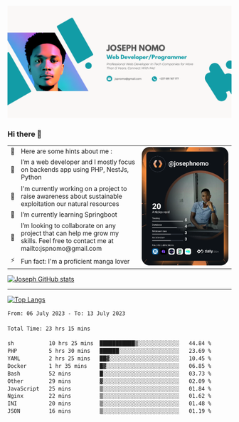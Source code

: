 ![Banner of my profile!](/Joseph_NOMO_NEW.png "Banner")

### Hi there 👋

<!--- | --  | 👋  | Here are some hints about me :                                                                                                 | <td rowspan=6><img src="/devcard.svg" width="400" alt="Joseph NOMO's Dev Card"/></td> |
| --- | --- | ------------------------------------------------------------------------------------------------------------------------------ | ------------------------------------------------------------------------------------- |
| --  | 🔭  | I’m a web developer and I mostly focus on backends app using PHP, NestJs, Python                                               |
| --  | 🦁  | I'm currently working on a project to raise awareness about sustainable exploitation our natural resources                     |
| --  | 🌱  | I’m currently learning Springboot                                                                                              |
| --  | 👯  | I’m looking to collaborate on any project that can help me grow my skills. Feel free to contact me at mailto:jspnomo@gmail.com |
| --  | ⚡  | Fun fact: I'm a proficient manga lover                                                                                         |
--->

<table>
    <tr>
        <td width="1%">👋</td>
        <td width="55%">Here are some hints about me :</td>
        <td rowspan=6 width="44%"><img src="/devcard.svg" width="400" alt="Joseph NOMO's Dev Card"/></td>
    </tr>
    <tr>
        <td>🔭</td>
        <td>I’m a web developer and I mostly focus on backends app using PHP, NestJs, Python</td>
    </tr>
    <tr>
        <td>🦁</td>
        <td>I'm currently working on a project to raise awareness about sustainable exploitation our natural resources</td>
    </tr>
    <tr>
        <td>🌱</td>
        <td>I’m currently learning Springboot</td>
    </tr>
    <tr>
        <td>👯</td>
        <td>I’m looking to collaborate on any project that can help me grow my skills. Feel free to contact me at mailto:jspnomo@gmail.com</td>
    </tr>
    <tr>
        <td>⚡</td>
        <td>Fun fact: I'm a proficient manga lover</td>
    </tr>

</table>

[![Joseph GitHub stats](https://github-readme-stats-seven-sigma-53.vercel.app/api?username=Jspascal)](https://github.com/Jspascal/github-readme-stats)

---

[![Top Langs](https://github-readme-stats-seven-sigma-53.vercel.app/api/top-langs/?username=Jspascal&layout=compact)](https://github.com/Jspascal/github-readme-stats)

<!--START_SECTION:waka-->

```txt
From: 06 July 2023 - To: 13 July 2023

Total Time: 23 hrs 15 mins

sh           10 hrs 25 mins  ███████████▒░░░░░░░░░░░░░   44.84 %
PHP          5 hrs 30 mins   ██████░░░░░░░░░░░░░░░░░░░   23.69 %
YAML         2 hrs 25 mins   ██▓░░░░░░░░░░░░░░░░░░░░░░   10.45 %
Docker       1 hr 35 mins    █▓░░░░░░░░░░░░░░░░░░░░░░░   06.85 %
Bash         52 mins         █░░░░░░░░░░░░░░░░░░░░░░░░   03.73 %
Other        29 mins         ▓░░░░░░░░░░░░░░░░░░░░░░░░   02.09 %
JavaScript   25 mins         ▒░░░░░░░░░░░░░░░░░░░░░░░░   01.84 %
Nginx        22 mins         ▒░░░░░░░░░░░░░░░░░░░░░░░░   01.62 %
INI          20 mins         ▒░░░░░░░░░░░░░░░░░░░░░░░░   01.48 %
JSON         16 mins         ▒░░░░░░░░░░░░░░░░░░░░░░░░   01.19 %
```

<!--END_SECTION:waka-->
